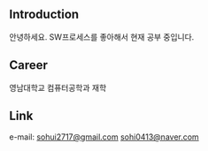 ## Introduction 
안녕하세요. SW프로세스를 좋아해서 현재 공부 중입니다.

## Career 
영남대학교 컴퓨터공학과 재학

## Link 
e-mail: sohui2717@gmail.com
        sohi0413@naver.com
